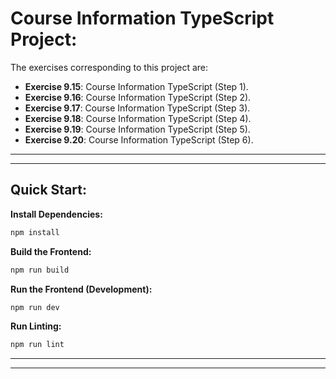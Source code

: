 # Course Information TypeScript Project:

The exercises corresponding to this project are:

- **Exercise 9.15**: Course Information TypeScript (Step 1).
- **Exercise 9.16**: Course Information TypeScript (Step 2).
- **Exercise 9.17**: Course Information TypeScript (Step 3).
- **Exercise 9.18**: Course Information TypeScript (Step 4).
- **Exercise 9.19**: Course Information TypeScript (Step 5).
- **Exercise 9.20**: Course Information TypeScript (Step 6).

---
---

## Quick Start:

**Install Dependencies:**

```bash
npm install
```

**Build the Frontend:**

```bash
npm run build
```

**Run the Frontend (Development):**

```bash
npm run dev
```

**Run Linting:**

```bash
npm run lint
```

---
---